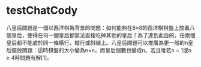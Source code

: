 # testChatCody
八皇后問題是一個以西洋棋為背景的問題：如何能夠在8×8的西洋棋棋盤上放置八個皇后，使得任何一個皇后都無法直接吃掉其他的皇后？為了達到此目的，任兩個皇后都不能處於同一條橫行、縱行或斜線上。八皇后問題可以推廣為更一般的n皇后擺放問題：這時棋盤的大小變為n×n，而皇后個數也變成n。若且唯若n = 1或n ≥ 4時問題有解[1]。
